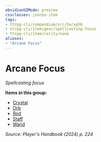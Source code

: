 ```yaml
---
obsidianUIMode: preview
cssclasses: json5e-item
tags:
- ttrpg-cli/compendium/src/5e/xphb
- ttrpg-cli/item/gear/spellcasting-focus
- ttrpg-cli/item/rarity/none
aliases: 
- "Arcane Focus"
---
```

# Arcane Focus
*Spellcasting focus*  



**Items in this group:**

- [Crystal](2-Mechanics/CLI/items/crystal-xphb.md)
- [Orb](2-Mechanics/CLI/items/orb-xphb.md)
- [Rod](2-Mechanics/CLI/items/rod-xphb.md)
- [Staff](2-Mechanics/CLI/items/staff-xphb.md)
- [Wand](2-Mechanics/CLI/items/wand-xphb.md)

*Source: Player's Handbook (2024) p. 224*